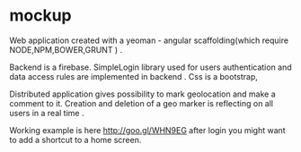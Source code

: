 mockup
======
Web application created with a yeoman  - angular scaffolding(which require   NODE,NPM,BOWER,GRUNT ) .


Backend is a firebase.
SimpleLogin library used for users authentication and data  access  rules are implemented in backend  .
Css is  a bootstrap,


Distributed application gives possibility to mark geolocation and make a comment to it.
Creation and deletion of a geo marker is  reflecting  on all users in a real time .

Working example is here http://goo.gl/WHN9EG
after login you might want to add a shortcut to a home screen.
